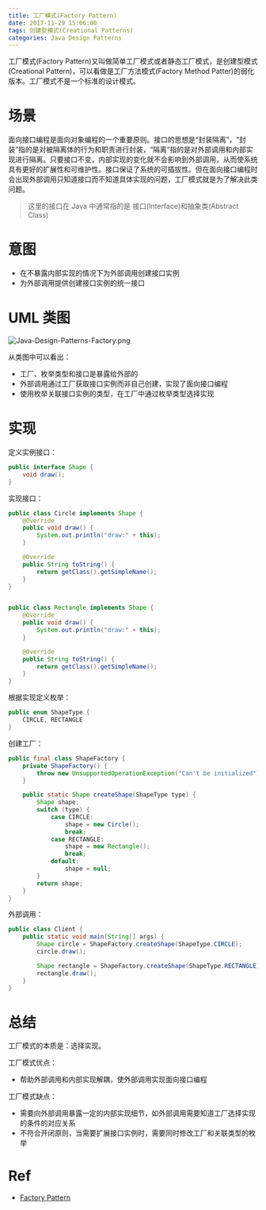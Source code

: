 ```yaml
---
title: 工厂模式(Factory Pattern)
date: 2017-11-29 15:06:00
tags: 创建型模式(Creational Patterns) 
categories: Java Design Patterns
---
```


工厂模式(Factory Pattern)又叫做简单工厂模式或者静态工厂模式，是创建型模式(Creational Pattern)，可以看做是工厂方法模式(Factory Method Patter)的弱化版本。工厂模式不是一个标准的设计模式。

<!-- more -->

# 场景

面向接口编程是面向对象编程的一个重要原则。接口的思想是“封装隔离”，“封装”指的是对被隔离体的行为和职责进行封装，“隔离”指的是对外部调用和内部实现进行隔离。只要接口不变，内部实现的变化就不会影响到外部调用，从而使系统具有更好的扩展性和可维护性。接口保证了系统的可插拔性。但在面向接口编程时会出现外部调用只知道接口而不知道具体实现的问题，工厂模式就是为了解决此类问题。

> 这里的接口在 Java 中通常指的是 接口(Interface)和抽象类(Abstract Class)

# 意图

* 在不暴露内部实现的情况下为外部调用创建接口实例
* 为外部调用提供创建接口实例的统一接口

# UML 类图

![Java-Design-Patterns-Factory.png](http://otg3f8t90.bkt.clouddn.com/2017/12/5/Java-Design-Patterns-Factory.png)

从类图中可以看出：

* 工厂、枚举类型和接口是暴露给外部的
* 外部调用通过工厂获取接口实例而非自己创建，实现了面向接口编程
* 使用枚举关联接口实例的类型，在工厂中通过枚举类型选择实现

# 实现

定义实例接口：

```java
public interface Shape {
    void draw();
}
```

实现接口：

```java
public class Circle implements Shape {
    @Override
    public void draw() {
        System.out.println("draw:" + this);
    }

    @Override
    public String toString() {
        return getClass().getSimpleName();
    }
}

```

```java

public class Rectangle implements Shape {
    @Override
    public void draw() {
        System.out.println("draw:" + this);
    }

    @Override
    public String toString() {
        return getClass().getSimpleName();
    }
}
```

根据实现定义枚举：

```java
public enum ShapeType {
    CIRCLE, RECTANGLE
}
```

创建工厂：

```java
public final class ShapeFactory {
    private ShapeFactory() {
        throw new UnsupportedOperationException("Can't be initialized");
    }

    public static Shape createShape(ShapeType type) {
        Shape shape;
        switch (type) {
            case CIRCLE:
                shape = new Circle();
                break;
            case RECTANGLE:
                shape = new Rectangle();
                break;
            default:
                shape = null;
        }
        return shape;
    }
}
```

外部调用：

```java
public class Client {
    public static void main(String[] args) {
        Shape circle = ShapeFactory.createShape(ShapeType.CIRCLE);
        circle.draw();

        Shape rectangle = ShapeFactory.createShape(ShapeType.RECTANGLE);
        rectangle.draw();
    }
}
```

# 总结

工厂模式的本质是：选择实现。

工厂模式优点：

* 帮助外部调用和内部实现解耦，使外部调用实现面向接口编程

工厂模式缺点：

* 需要向外部调用暴露一定的内部实现细节，如外部调用需要知道工厂选择实现的条件的对应关系
* 不符合开闭原则，当需要扩展接口实例时，需要同时修改工厂和关联类型的枚举

# Ref

* [Factory Pattern](http://www.oodesign.com/factory-pattern.html)